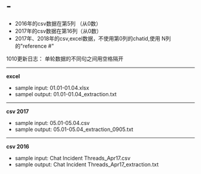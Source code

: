 # -


- 2016年的csv数据在第5列 （从0数）
- 2017年的csv数据在第16列（从0数）
- 2017年、2018年的csv,excel数据，不使用第0列的chatid,使用 N列的"reference #"

1010更新日志：
单轮数据的不同句之间用空格隔开

--------
**excel**
* sample input: 01.01-01.04.xlsx
* sampel output: 01.01-01.04_extraction.txt

---------
**csv 2017**

* sample input: 05.01-05.04.csv
* sample output: 05.01-05.04_extraction_0905.txt

---------
**csv 2016**

* sample input: Chat Incident Threads_Apr17.csv
* sample output: Chat Incident Threads_Apr17_extraction.txt
